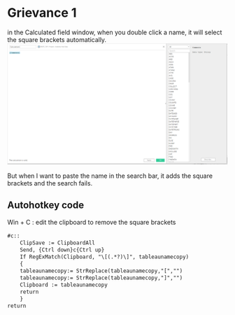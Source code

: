 # Grievance 1

in the Calculated field window, when you double click a name, it will select the square brackets automatically. ![2023-04-06-06-13-07-26-tableau_gWHaGRperP](/assets/2023-04-06-06-13-07-26-tableau_gWHaGRperP.png)

But when I want to paste the name in the search bar, it adds the square brackets and the search fails.

## Autohotkey code

Win + C : edit the clipboard to remove the square brackets

```Autohotkey
#c::
	ClipSave := ClipboardAll
	Send, {Ctrl down}c{Ctrl up}
    If RegExMatch(Clipboard, "\[(.*?)\]", tableaunamecopy)
	{
	tableaunamecopy:= StrReplace(tableaunamecopy,"[","")
	tableaunamecopy:= StrReplace(tableaunamecopy,"]","")
    Clipboard := tableaunamecopy
    return
	}
return
```